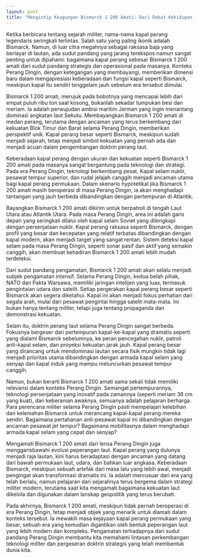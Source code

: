 ```yaml
---
layout: post
title: "Mengintip Keagungan Bismarck 1 200 Amati: Dari Dekat Kehidupan Perang Dingin"
---
```


Ketika berbicara tentang sejarah militer, nama-nama kapal perang legendaris seringkali terlintas. Salah satu yang paling ikonik adalah Bismarck. Namun, di luar citra megahnya sebagai raksasa baja yang berlayar di lautan, ada sudut pandang yang jarang terekspos namun sangat penting untuk dipahami: bagaimana kapal perang sebesar Bismarck 1 200 amati dari sudut pandang strategis dan operasional pada masanya. Konteks Perang Dingin, dengan ketegangan yang membayangi, memberikan dimensi baru dalam mengapresiasi keberadaan dan fungsi kapal seperti Bismarck, meskipun kapal itu sendiri tenggelam jauh sebelum era tersebut dimulai.

Bismarck 1 200 amati, merujuk pada bobotnya yang mencapai lebih dari empat puluh ribu ton saat kosong, bukanlah sekadar tumpukan besi dan meriam. Ia adalah perwujudan ambisi maritim Jerman yang ingin menantang dominasi angkatan laut Sekutu. Membayangkan Bismarck 1 200 amati di medan perang, terutama dengan ancaman yang terus berkembang dari kekuatan Blok Timur dan Barat selama Perang Dingin, memberikan perspektif unik. Kapal perang besar seperti Bismarck, meskipun sudah menjadi sejarah, tetap menjadi simbol kekuatan yang pernah ada dan menjadi acuan dalam pengembangan doktrin perang laut.

Keberadaan kapal perang dengan ukuran dan kekuatan seperti Bismarck 1 200 amati pada masanya sangat bergantung pada teknologi dan strategi. Pada era Perang Dingin, teknologi berkembang pesat. Kapal selam nuklir, pesawat tempur superior, dan rudal jelajah canggih menjadi ancaman utama bagi kapal perang permukaan. Dalam skenario hypotetikal jika Bismarck 1 200 amati masih beroperasi di masa Perang Dingin, ia akan menghadapi tantangan yang jauh berbeda dibandingkan dengan pertempuran di Atlantik.

Bayangkan Bismarck 1 200 amati dikirim untuk berpatroli di tengah Laut Utara atau Atlantik Utara. Pada masa Perang Dingin, area ini adalah garis depan yang seringkali dilalui oleh kapal selam Soviet yang dilengkapi dengan persenjataan nuklir. Kapal perang raksasa seperti Bismarck, dengan profil yang besar dan kecepatan yang relatif terbatas dibandingkan dengan kapal modern, akan menjadi target yang sangat rentan. Sistem deteksi kapal selam pada masa Perang Dingin, seperti sonar pasif dan aktif yang semakin canggih, akan membuat kehadiran Bismarck 1 200 amati lebih mudah terdeteksi.

Dari sudut pandang pengamatan, Bismarck 1 200 amati akan selalu menjadi subjek pengamatan intensif. Selama Perang Dingin, kedua belah pihak, NATO dan Pakta Warsawa, memiliki jaringan intelijen yang luas, termasuk pengintaian udara dan satelit. Setiap pergerakan kapal perang besar seperti Bismarck akan segera diketahui. Kapal ini akan menjadi fokus perhatian dari segala arah, mulai dari pesawat pengintai hingga satelit mata-mata. Ini bukan hanya tentang militer, tetapi juga tentang propaganda dan demonstrasi kekuatan.

Selain itu, doktrin perang laut selama Perang Dingin sangat berbeda. Fokusnya bergeser dari pertempuran kapal-ke-kapal yang dramatis seperti yang dialami Bismarck sebelumnya, ke peran pencegahan nuklir, patroli anti-kapal selam, dan proyeksi kekuatan jarak jauh. Kapal perang besar yang dirancang untuk mendominasi lautan secara fisik mungkin tidak lagi menjadi prioritas utama dibandingkan dengan armada kapal selam yang senyap dan kapal induk yang mampu meluncurkan pesawat tempur canggih.

Namun, bukan berarti Bismarck 1 200 amati sama sekali tidak memiliki relevansi dalam konteks Perang Dingin. Semangat pertempurannya, teknologi persenjataan yang inovatif pada zamannya (seperti meriam 38 cm yang kuat), dan keberanian awaknya, semuanya adalah pelajaran berharga. Para perencana militer selama Perang Dingin pasti mempelajari kelebihan dan kelemahan Bismarck untuk merancang kapal-kapal perang mereka sendiri. Bagaimana pertahanan anti-pesawat kapal ini dibandingkan dengan ancaman pesawat jet tempur? Bagaimana mobilitasnya dalam menghadapi armada kapal selam yang cepat dan senyap?

Mengamati Bismarck 1 200 amati dari lensa Perang Dingin juga menggarisbawahi evolusi peperangan laut. Kapal perang yang dulunya menjadi raja lautan, kini harus beradaptasi dengan ancaman yang datang dari bawah permukaan laut, udara, dan bahkan luar angkasa. Keberadaan Bismarck, meskipun sebuah artefak dari masa lalu yang lebih awal, menjadi pengingat akan transformasi dramatis ini. Ia adalah mercusuar dari era yang telah berlalu, namun pelajaran dari sejarahnya terus bergema dalam strategi militer modern, terutama saat kita mengamati bagaimana kekuatan laut dikelola dan digunakan dalam lanskap geopolitik yang terus berubah.

Pada akhirnya, Bismarck 1 200 amati, meskipun tidak pernah beroperasi di era Perang Dingin, tetap menjadi objek yang menarik untuk diamati dalam konteks tersebut. Ia mewakili masa kejayaan kapal perang permukaan yang besar, sebuah era yang kemudian digantikan oleh bentuk peperangan laut yang lebih modern dan kompleks. Pengamatan terhadapnya dari sudut pandang Perang Dingin membantu kita memahami lintasan perkembangan teknologi militer dan pergeseran doktrin strategis yang telah membentuk dunia kita.
